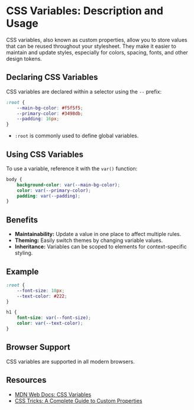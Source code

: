 # CSS Variables: Description and Usage

CSS variables, also known as custom properties, allow you to store values that can be reused throughout your stylesheet. They make it easier to maintain and update styles, especially for colors, spacing, fonts, and other design tokens.

## Declaring CSS Variables

CSS variables are declared within a selector using the `--` prefix:

```css
:root {
    --main-bg-color: #f5f5f5;
    --primary-color: #3498db;
    --padding: 16px;
}
```

- `:root` is commonly used to define global variables.

## Using CSS Variables

To use a variable, reference it with the `var()` function:

```css
body {
    background-color: var(--main-bg-color);
    color: var(--primary-color);
    padding: var(--padding);
}
```

## Benefits

- **Maintainability:** Update a value in one place to affect multiple rules.
- **Theming:** Easily switch themes by changing variable values.
- **Inheritance:** Variables can be scoped to elements for context-specific styling.

## Example

```css
:root {
    --font-size: 18px;
    --text-color: #222;
}

h1 {
    font-size: var(--font-size);
    color: var(--text-color);
}
```

## Browser Support

CSS variables are supported in all modern browsers.

## Resources

- [MDN Web Docs: CSS Variables](https://developer.mozilla.org/en-US/docs/Web/CSS/--*)
- [CSS Tricks: A Complete Guide to Custom Properties](https://css-tricks.com/a-complete-guide-to-custom-properties/)